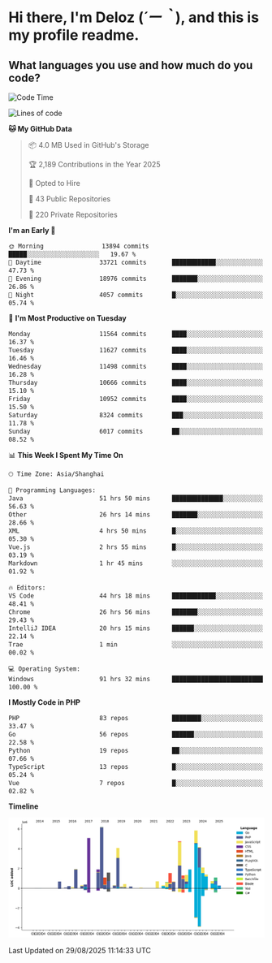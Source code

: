 # **Hi there, I'm Deloz (*´ー｀*), and this is my profile readme.**

## **What languages you use and how much do you code?**

<!--START_SECTION:waka-->
![Code Time](http://img.shields.io/badge/Code%20Time-7%2C318%20hrs%204%20mins-blue)

![Lines of code](https://img.shields.io/badge/From%20Hello%20World%20I%27ve%20Written-52.9%20million%20lines%20of%20code-blue)

**🐱 My GitHub Data** 

> 📦 4.0 MB Used in GitHub's Storage 
 > 
> 🏆 2,189 Contributions in the Year 2025
 > 
> 💼 Opted to Hire
 > 
> 📜 43 Public Repositories 
 > 
> 🔑 220 Private Repositories 
 > 
**I'm an Early 🐤** 

```text
🌞 Morning                13894 commits       █████░░░░░░░░░░░░░░░░░░░░   19.67 % 
🌆 Daytime                33721 commits       ████████████░░░░░░░░░░░░░   47.73 % 
🌃 Evening                18976 commits       ███████░░░░░░░░░░░░░░░░░░   26.86 % 
🌙 Night                  4057 commits        █░░░░░░░░░░░░░░░░░░░░░░░░   05.74 % 
```
📅 **I'm Most Productive on Tuesday** 

```text
Monday                   11564 commits       ████░░░░░░░░░░░░░░░░░░░░░   16.37 % 
Tuesday                  11627 commits       ████░░░░░░░░░░░░░░░░░░░░░   16.46 % 
Wednesday                11498 commits       ████░░░░░░░░░░░░░░░░░░░░░   16.28 % 
Thursday                 10666 commits       ████░░░░░░░░░░░░░░░░░░░░░   15.10 % 
Friday                   10952 commits       ████░░░░░░░░░░░░░░░░░░░░░   15.50 % 
Saturday                 8324 commits        ███░░░░░░░░░░░░░░░░░░░░░░   11.78 % 
Sunday                   6017 commits        ██░░░░░░░░░░░░░░░░░░░░░░░   08.52 % 
```


📊 **This Week I Spent My Time On** 

```text
🕑︎ Time Zone: Asia/Shanghai

💬 Programming Languages: 
Java                     51 hrs 50 mins      ██████████████░░░░░░░░░░░   56.63 % 
Other                    26 hrs 14 mins      ███████░░░░░░░░░░░░░░░░░░   28.66 % 
XML                      4 hrs 50 mins       █░░░░░░░░░░░░░░░░░░░░░░░░   05.30 % 
Vue.js                   2 hrs 55 mins       █░░░░░░░░░░░░░░░░░░░░░░░░   03.19 % 
Markdown                 1 hr 45 mins        ░░░░░░░░░░░░░░░░░░░░░░░░░   01.92 % 

🔥 Editors: 
VS Code                  44 hrs 18 mins      ████████████░░░░░░░░░░░░░   48.41 % 
Chrome                   26 hrs 56 mins      ███████░░░░░░░░░░░░░░░░░░   29.43 % 
IntelliJ IDEA            20 hrs 15 mins      ██████░░░░░░░░░░░░░░░░░░░   22.14 % 
Trae                     1 min               ░░░░░░░░░░░░░░░░░░░░░░░░░   00.02 % 

💻 Operating System: 
Windows                  91 hrs 32 mins      █████████████████████████   100.00 % 
```

**I Mostly Code in PHP** 

```text
PHP                      83 repos            ████████░░░░░░░░░░░░░░░░░   33.47 % 
Go                       56 repos            ██████░░░░░░░░░░░░░░░░░░░   22.58 % 
Python                   19 repos            ██░░░░░░░░░░░░░░░░░░░░░░░   07.66 % 
TypeScript               13 repos            █░░░░░░░░░░░░░░░░░░░░░░░░   05.24 % 
Vue                      7 repos             █░░░░░░░░░░░░░░░░░░░░░░░░   02.82 % 
```



**Timeline**

![Lines of Code chart](https://raw.githubusercontent.com/deloz/deloz/main/assets/bar_graph.png)


 Last Updated on 29/08/2025 11:14:33 UTC
<!--END_SECTION:waka-->
